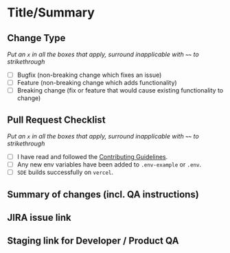 # Title/Summary

## Change Type

*Put an `x` in all the boxes that apply, surround inapplicable with **`~~`** to strikethrough*

- [ ] Bugfix (non-breaking change which fixes an issue)
- [ ] Feature (non-breaking change which adds functionality)
- [ ] Breaking change (fix or feature that would cause existing functionality to change)

## Pull Request Checklist

*Put an `x` in all the boxes that apply, surround inapplicable with **`~~`** to strikethrough*

- [ ] I have read and followed the [Contributing Guidelines](https://github.com/freaks-syndicate/smart-data-entry-ui/blob/develop/CONTRIBUTING.md).
- [ ] Any new env variables have been added to `.env-example` or `.env`.
- [ ] `SDE` builds successfully on `vercel`.

## Summary of changes (incl. QA instructions)

## JIRA issue link

## Staging link for Developer / Product QA
